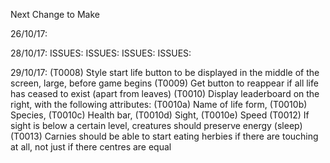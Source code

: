 Next Change to Make

26/10/17: 
    <!-- (T0001) When herbie dies, slowly decay instead of disapper. (Completed 27/10/17) -->

28/10/17:
    <!-- (T0002) Create generic die function. (Completed 29/10/17) -->
    <!-- (T0003) Create generic decay function. (Completed 29/10/17) -->
        ISSUES:
        <!-- (I0001): Above 2 functions fail with more than one of each species (causing crash) (29/10/17) -->
        <!-- (I0002): While lifeform decays, all of same species (under index of the decaying) freeze and resume movement once the decaying is removed. (29/10/17) -->
    <!-- (T0004) Generate different speeds amoungst creatures upon generation. (29/10/17) -->
        ISSUES:
            <!-- (I0003): When a creature aproaches it's prey, if the distance is not divisible by the creature's speed, it will never reach it. (29/10/17) -->
    <!-- (T0005) Regenerate leaves over time. (30/10/17) -->
    <!-- (T0006) Background colour change according to time passed (to simulate day and night). (29/10/17) -->
        ISSUES:
            <!-- (I0004): Color change clunky. Change to fade. (30/10/17) -->
            <!-- (I0005): Life forms look as bright at any time of day. Overlay the color change with high opacity. (30/10/17) -->
    <!-- (T0007) Adjust sight capability to time of day. (29/10/17) -->
        ISSUES:
            <!-- (I0006): Creatures should stop moving (lose less health) if sight drops under certain limit (30/10/17) -->
            <!-- (I0007): Animate sleep (30/10/17) -->

29/10/17:
    (T0008) Style start life button to be displayed in the middle of the screen, large, before game begins
    (T0009) Get button to reappear if all life has ceased to exist (apart from leaves)
    (T0010) Display leaderboard on the right, with the following attributes:
        (T0010a) Name of life form,
        (T0010b) Species,
        (T0010c) Health bar,
        (T0010d) Sight,
        (T0010e) Speed
    <!-- (T0011) Fade seamlessly between decay images (instead of clunky changes) (30/10/17) -->
    (T0012) If sight is below a certain level, creatures should preserve energy (sleep)
    (T0013) Carnies should be able to start eating herbies if there are touching at all, not just if there centres are equal